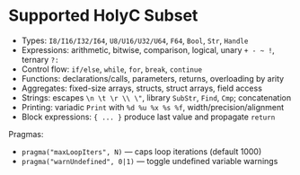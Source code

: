 # Supported HolyC Subset

- Types: `I8/I16/I32/I64`, `U8/U16/U32/U64`, `F64`, `Bool`, `Str`, `Handle`
- Expressions: arithmetic, bitwise, comparison, logical, unary `+ - ~ !`, ternary `?:`
- Control flow: `if/else`, `while`, `for`, `break`, `continue`
- Functions: declarations/calls, parameters, returns, overloading by arity
- Aggregates: fixed-size arrays, structs, struct arrays, field access
- Strings: escapes `\n \t \r \\ \"`, library `SubStr`, `Find`, `Cmp`; concatenation
- Printing: variadic `Print` with `%d %u %x %s %f`, width/precision/alignment
- Block expressions: `{ ... }` produce last value and propagate `return`

Pragmas:
- `pragma("maxLoopIters", N)` — caps loop iterations (default 1000)
- `pragma("warnUndefined", 0|1)` — toggle undefined variable warnings
